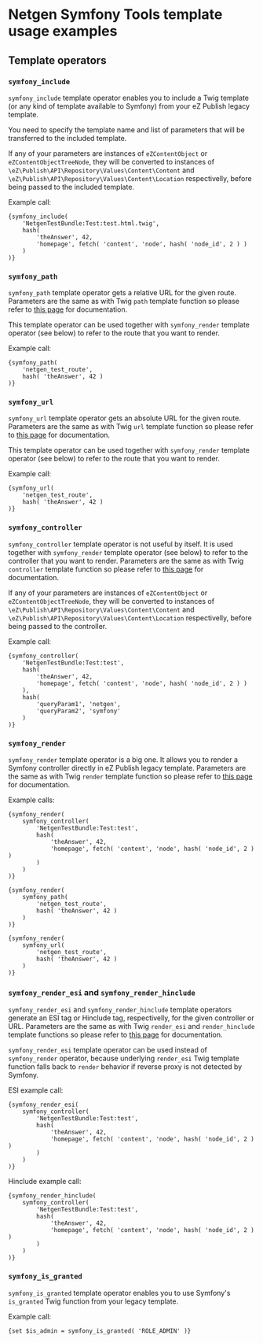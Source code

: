# Netgen Symfony Tools template usage examples

## Template operators

### `symfony_include`

`symfony_include` template operator enables you to include a Twig template (or any kind of template available to Symfony) from your eZ Publish legacy template.

You need to specify the template name and list of parameters that will be transferred to the included template.

If any of your parameters are instances of `eZContentObject` or `eZContentObjectTreeNode`, they will be converted to instances of `\eZ\Publish\API\Repository\Values\Content\Content` and `\eZ\Publish\API\Repository\Values\Content\Location` respectivelly, before being passed to the included template.

Example call:

```smarty
{symfony_include(
    'NetgenTestBundle:Test:test.html.twig',
    hash(
        'theAnswer', 42,
        'homepage', fetch( 'content', 'node', hash( 'node_id', 2 ) )
    )
)}
```

### `symfony_path`

`symfony_path` template operator gets a relative URL for the given route. Parameters are the same as with Twig `path` template function so please refer to [this page][1] for documentation.

This template operator can be used together with `symfony_render` template operator (see below) to refer to the route that you want to render.

Example call:

```smarty
{symfony_path(
    'netgen_test_route',
    hash( 'theAnswer', 42 )
)}
```

### `symfony_url`

`symfony_url` template operator gets an absolute URL for the given route. Parameters are the same as with Twig `url` template function so please refer to [this page][1] for documentation.

This template operator can be used together with `symfony_render` template operator (see below) to refer to the route that you want to render.

Example call:

```smarty
{symfony_url(
    'netgen_test_route',
    hash( 'theAnswer', 42 )
)}
```

### `symfony_controller`

`symfony_controller` template operator is not useful by itself. It is used together with `symfony_render` template operator (see below) to refer to the controller that you want to render. Parameters are the same as with Twig `controller` template function so please refer to [this page][1] for documentation.

If any of your parameters are instances of `eZContentObject` or `eZContentObjectTreeNode`, they will be converted to instances of `\eZ\Publish\API\Repository\Values\Content\Content` and `\eZ\Publish\API\Repository\Values\Content\Location` respectivelly, before being passed to the controller.

Example call:

```smarty
{symfony_controller(
    'NetgenTestBundle:Test:test',
    hash(
        'theAnswer', 42,
        'homepage', fetch( 'content', 'node', hash( 'node_id', 2 ) )
    ),
    hash(
        'queryParam1', 'netgen',
        'queryParam2', 'symfony'
    )
)}
```

### `symfony_render`

`symfony_render` template operator is a big one. It allows you to render a Symfony controller directly in eZ Publish legacy template. Parameters are the same as with Twig `render` template function so please refer to [this page][1] for documentation.

Example calls:

```smarty
{symfony_render(
    symfony_controller(
        'NetgenTestBundle:Test:test',
        hash(
            'theAnswer', 42,
            'homepage', fetch( 'content', 'node', hash( 'node_id', 2 ) )
        )
    )
)}
```

```smarty
{symfony_render(
    symfony_path(
        'netgen_test_route',
        hash( 'theAnswer', 42 )
    )
)}
```

```smarty
{symfony_render(
    symfony_url(
        'netgen_test_route',
        hash( 'theAnswer', 42 )
    )
)}
```

### `symfony_render_esi` and `symfony_render_hinclude`

`symfony_render_esi` and `symfony_render_hinclude` template operators generate an ESI tag or Hinclude tag, respectivelly, for the given controller or URL. Parameters are the same as with Twig `render_esi` and `render_hinclude` template functions so please refer to [this page][1] for documentation.

`symfony_render_esi` template operator can be used instead of `symfony_render` operator, because underlying `render_esi` Twig template function falls back to `render` behavior if reverse proxy is not detected by Symfony.

ESI example call:

```smarty
{symfony_render_esi(
    symfony_controller(
        'NetgenTestBundle:Test:test',
        hash(
            'theAnswer', 42,
            'homepage', fetch( 'content', 'node', hash( 'node_id', 2 ) )
        )
    )
)}
```

Hinclude example call:

```smarty
{symfony_render_hinclude(
    symfony_controller(
        'NetgenTestBundle:Test:test',
        hash(
            'theAnswer', 42,
            'homepage', fetch( 'content', 'node', hash( 'node_id', 2 ) )
        )
    )
)}
```

### `symfony_is_granted`

`symfony_is_granted` template operator enables you to use Symfony's `is_granted` Twig function from your legacy template.

Example call:

```smarty
{set $is_admin = symfony_is_granted( 'ROLE_ADMIN' )}
```

[1]: http://symfony.com/doc/current/reference/twig_reference.html
